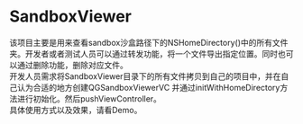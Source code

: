 # SandboxViewer
该项目主要是用来查看sandbox沙盒路径下的NSHomeDirectory()中的所有文件夹。开发者或者测试人员可以通过转发功能，将一个文件导出指定位置。同时也可以通过删除功能，删除对应文件。<br/>
开发人员需求将SandboxViewer目录下的所有文件拷贝到自己的项目中，并在自己认为合适的地方创建QGSandboxViewerVC  并通过initWithHomeDirectory方法进行初始化。然后pushViewController。<br/>
具体使用方式以及效果，请看Demo。<br/>

